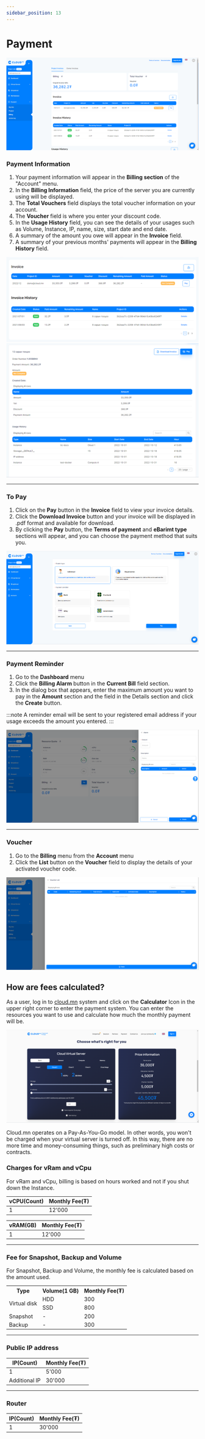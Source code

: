 ```yaml
---
sidebar_position: 13
---
```


# Payment

  ![en-Payment-1](./img/payment/en-Payment-1.png)

### Payment Information

<ol>
    <li>Your payment information will appear in the <b>Billing section</b> of the "Account" menu.</li>
    <li>In the <b>Billing Information</b> field, the price of the server you are currently using will be displayed.</li>
    <li>The <b>Total Vouchers</b> field displays the total voucher information on your account.</li>
    <li>The <b>Voucher</b> field is where you enter your discount code.</li>
    <li>In the <b>Usage History</b> field, you can see the details of your usages such as Volume, Instance, IP, name, size, start date and end date.</li>
    <li>A summary of the amount you owe will appear in the <b>Invoice</b> field.</li>
    <li>A summary of your previous months' payments will appear in the <b>Billing History</b> field.</li>
</ol>

  ![en-Payment-2](./img/payment/en-Payment-2.png)
  ![en-Payment-3](./img/payment/en-Payment-3.png)

<hr></hr>

### To Pay

<ol>
    <li>Click on the <b>Pay</b> button in the <b>Invoice</b> field to view your invoice details.</li>
    <li>Click the <b>Download Invoice</b> button and your invoice will be displayed in .pdf format and available for download.</li>
    <li>By clicking the <b>Pay</b> button, the <b>Terms of payment</b> and <b>eBarimt type</b> sections will appear, and you can choose the payment method that suits you.</li>
</ol>

  ![en-Payment-4](./img/payment/en-Payment-4.png)

<hr></hr>

### Payment Reminder

<ol>
    <li>Go to the <b>Dashboard</b> menu</li>
    <li>Click the <b>Billing Alarm</b> button in the <b>Current Bill</b> field section.</li>
    <li>In the dialog box that appears, enter the maximum amount you want to pay in the <b>Amount</b> section and the field in the Details section and click the <b>Create</b> button.</li>
</ol>

:::note 
A reminder email will be sent to your registered email address if your usage exceeds the amount you entered.
:::

  ![en-Payment-5](./img/payment/en-Billing-alarm-1.png)

<hr></hr>

### Voucher

<ol>
    <li>Go to the <b>Billing</b> menu from the <b>Account</b> menu</li>
    <li>Click the <b>List</b> button on the <b>Voucher</b> field to display the details of your activated voucher code.</li>
</ol>


  ![en-Payment-6](./img/payment/en-Voucher-list.png)

## How are fees calculated?

As a user, log in to <a href='https://cloud.mn'>cloud.mn</a> system and click on the **Calculator** Icon  in the upper right corner to enter the payment system. You can enter the resources you want to use and calculate how much the monthly payment will be.

  ![en-Payment-7](./img/payment/en-cloudmn-bill.png)

Cloud.mn operates on a Pay-As-You-Go model. In other words, you won't be charged when your virtual server is turned off. In this way, there are no more time and money-consuming things, such as preliminary high costs or contracts.

### Charges for vRam and vCpu

For vRam and vCpu, billing is based on hours worked and not if you shut down the Instance.

| vCPU(Count) | Monthly Fee(₮) |
| ------- | --------------- |
|    1    |      12'000     |

| vRAM(GB) | Monthly Fee(₮) |
| ------- | --------------- |
|    1    |      12'000     |

<hr></hr>

### Fee for Snapshot, Backup and Volume

For Snapshot, Backup and Volume, the monthly fee is calculated based on the amount used.

<table>
  <tr>
    <th>Type</th>
    <th>Volume(1 GB)</th>
    <th>Monthly Fee(₮)</th>
  </tr>
  <tr>
    <td rowspan="2">Virtual disk</td>
    <td>HDD</td>
    <td>300</td>
  </tr>
  <tr>
    <td>SSD</td>
    <td>800</td>
  </tr>
  <tr>
    <td>Snapshot</td>  
    <td>-</td>
    <td>200</td>      
  </tr>
  <tr>
    <td>Backup</td>  
    <td>-</td>
    <td>300</td>      
  </tr>  
</table>

<hr></hr>

### Public IP address

| IP(Count) | Monthly Fee(₮) |
| ---- | ------------------ |
|  1   |       5'000        |
|  Additional IP   |       30'000       |

<hr></hr>

### Router

| IP(Count) | Monthly Fee(₮) |
| ---- | ------------------ |
|  1   |       30'000        |
